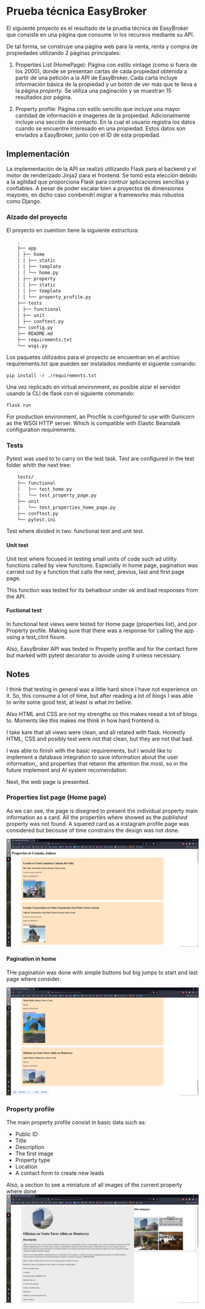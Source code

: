 # Prueba técnica EasyBroker

El siguiente proyecto es el resultado de la prueba técnica de EasyBroker que consiste en una página que consume \n
los recursos mediante su API.

De tal forma, se construye una página web para la venta, renta y compra de propiedades utilizando 2 páginas principales:

1. Properties List (HomePage): Página con estilo vintage (como si fuera de los 2000), donde se presentan cartas de cada propiedad obtenida a partir de una petición a la API de EasyBroker. Cada carta incluye información básica de la propiedad y un botón de ver más que te lleva a la página _property_.
   Se utiliza una paginación y se muestran 15 resultados por página.

2. Property profile: Página con estilo sencillo que incluye una mayor cantidad de información e imagenes de la propiedad. Adicionalmente incluye una sección de contacto. En la cual el usuario registra los datos cuando se encuentre interesado en una propiedad. Estos datos son enviados a EasyBroker, junto con el ID de esta propiedad.

## Implementación

La implementación de la API se realizó utilizando Flask para el backend y el motor de renderizado Jinja2 para el frontend. Se tomó esta elección debido a la agilidad que proporciona Flask para contruir aplicaciones sencillas y confiables. A pesar de poder escalar bien a proyectos de dimensiones mayores, en dicho caso combendrí migrar a frameworks más robustos como Django.

### Alzado del proyecto

El proyecto en cuention tiene la siguiente estructura:

```
    .
    ├── app
    │ ├── home
    │ │ ├── static
    │ │ ├── template
    │ │ └── home.py
    │ ├── property
    │ │ ├── static
    │ │ ├── template
    │ │ └── property_profile.py
    ├── tests
    │ ├── functional
    │ ├── unit
    │ ├── conftest.py
    ├── config.py
    ├── README.md
    ├── requirements.txt
    └── wsgi.py
```

Los paquetes utilizados para el proyecto se encuentran en el archivo requirements.txt que pueden ser instalados mediante el siguente comando:

    pip install -r ./requirements.txt

Una vez replicado en virtual environment, es posible alzar el servidor usando la CLI de flask con el siguiente commando:

    flask run

For production environment, an Procfile is configured to use with Gunicorn as the WSGI HTTP server. Which is compatible with Elastic Beanstalk configuration requirements.

### Tests

Pytest was used to to carry on the test task. Test are configured in the test folder whith the next tree:

```
    tests/
    ├── functional
    │   ├── test_home.py
    │   └── test_property_page.py
    ├── unit
    │   └── test_properties_home_page.py
    ├── conftest.py
    └── pytest.ini
```

Test where divided in two: functional test and unit test.

#### Unit test

Unit test where focused in testing small units of code such ad utility functions called by view functions.
Especially in home page, pagination was carried out by a function that calls the next, previus, last and first page page.

This function was tested for its behaibour under ok and bad responses from the API.

#### Fuctional test

In functional test views were tested for Home page (properties list), and por Property profile. Making sure that there was a response for calling the app using a test_clint fixure.

Also, EasyBroker API was tested in Property profile and for the contact form but marked with pytest decorator to avoide using it unless necessary.

## Notes

I think that testing in general was a little hard since I have not experience on it. So, this consume a lot of time, but after reading a lot of blogs I was able to write some good test, at least is what Im belive.

Also HTML and CSS are not my strengths so this makes reead a lot of blogs to. Moments like this makes me think in how hard frontend is.

I take kare that all views were clean, and all related with flask. Honestly HTML, CSS and posibly test were not that clean, but they are not that bad.

I was able to finish with the basic requirements, but I would like to implement a database integration to save information about the user information,, and properties that retanin the attention the most, so in the future implement and AI system recomendation.

Next, the web page is presented.

### Properties list page (Home page)

As we can see, the page is disegned to present the individual property main information as a card. All the properties where showed as the _published_ property was not found.
A squered card as a instagram profile page was considered but becouse of time constrains the design was not done.

![Properties home page](./readme_src/home.png)

#### Pagination in home

THe pagination was done with simple buttons but big jumps to start and last page where consider.

![Properties home page pagination](./readme_src/pagination.png)

### Property profile

The main property profile consist in basic data such as:

-   Public ID
-   Title
-   Description
-   The first image
-   Property type
-   Location
-   A contact form to create new leads

Also, a section to see a miniature of all images of the current property where done
![Properties home page pagination](./readme_src/property.png)
